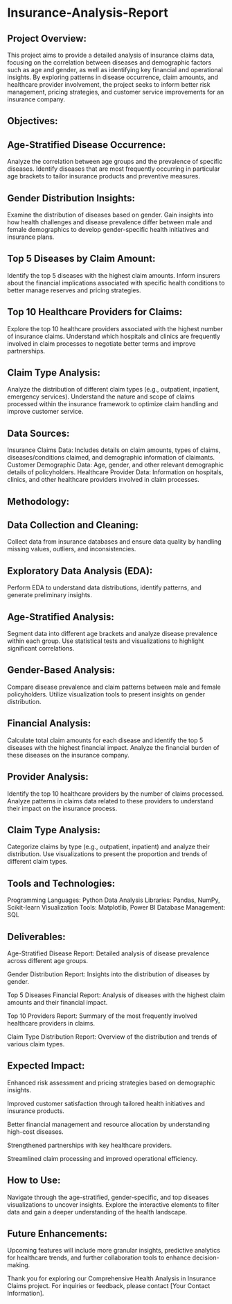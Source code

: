 # Insurance-Analysis-Report

## Project Overview:

This project aims to provide a detailed analysis of insurance claims data, focusing on the correlation between diseases and demographic factors such as age and gender, as well as identifying key financial and operational insights. By exploring patterns in disease occurrence, claim amounts, and healthcare provider involvement, the project seeks to inform better risk management, pricing strategies, and customer service improvements for an insurance company.

## Objectives:

## Age-Stratified Disease Occurrence:

Analyze the correlation between age groups and the prevalence of specific diseases.
Identify diseases that are most frequently occurring in particular age brackets to tailor insurance products and preventive measures.

## Gender Distribution Insights:

Examine the distribution of diseases based on gender.
Gain insights into how health challenges and disease prevalence differ between male and female demographics to develop gender-specific health initiatives and insurance plans.

## Top 5 Diseases by Claim Amount:

Identify the top 5 diseases with the highest claim amounts.
Inform insurers about the financial implications associated with specific health conditions to better manage reserves and pricing strategies.

## Top 10 Healthcare Providers for Claims:

Explore the top 10 healthcare providers associated with the highest number of insurance claims.
Understand which hospitals and clinics are frequently involved in claim processes to negotiate better terms and improve partnerships.

## Claim Type Analysis:

Analyze the distribution of different claim types (e.g., outpatient, inpatient, emergency services).
Understand the nature and scope of claims processed within the insurance framework to optimize claim handling and improve customer service.

## Data Sources:

Insurance Claims Data: Includes details on claim amounts, types of claims, diseases/conditions claimed, and demographic information of claimants.
Customer Demographic Data: Age, gender, and other relevant demographic details of policyholders.
Healthcare Provider Data: Information on hospitals, clinics, and other healthcare providers involved in claim processes.

## Methodology:

## Data Collection and Cleaning:

Collect data from insurance databases and ensure data quality by handling missing values, outliers, and inconsistencies.

## Exploratory Data Analysis (EDA):

Perform EDA to understand data distributions, identify patterns, and generate preliminary insights.

## Age-Stratified Analysis:

Segment data into different age brackets and analyze disease prevalence within each group.
Use statistical tests and visualizations to highlight significant correlations.

## Gender-Based Analysis:

Compare disease prevalence and claim patterns between male and female policyholders.
Utilize visualization tools to present insights on gender distribution.

## Financial Analysis:

Calculate total claim amounts for each disease and identify the top 5 diseases with the highest financial impact.
Analyze the financial burden of these diseases on the insurance company.

## Provider Analysis:

Identify the top 10 healthcare providers by the number of claims processed.
Analyze patterns in claims data related to these providers to understand their impact on the insurance process.

## Claim Type Analysis:

Categorize claims by type (e.g., outpatient, inpatient) and analyze their distribution.
Use visualizations to present the proportion and trends of different claim types.

## Tools and Technologies:

Programming Languages: Python
Data Analysis Libraries: Pandas, NumPy, Scikit-learn
Visualization Tools: Matplotlib, Power BI
Database Management: SQL

## Deliverables:

Age-Stratified Disease Report: Detailed analysis of disease prevalence across different age groups.

Gender Distribution Report: Insights into the distribution of diseases by gender.

Top 5 Diseases Financial Report: Analysis of diseases with the highest claim amounts and their financial impact.

Top 10 Providers Report: Summary of the most frequently involved healthcare providers in claims.

Claim Type Distribution Report: Overview of the distribution and trends of various claim types.

## Expected Impact:

Enhanced risk assessment and pricing strategies based on demographic insights.

Improved customer satisfaction through tailored health initiatives and insurance products.

Better financial management and resource allocation by understanding high-cost diseases.

Strengthened partnerships with key healthcare providers.

Streamlined claim processing and improved operational efficiency.

## How to Use:
Navigate through the age-stratified, gender-specific, and top diseases visualizations to uncover insights. Explore the interactive elements to filter data and gain a deeper understanding of the health landscape.

## Future Enhancements:

Upcoming features will include more granular insights, predictive analytics for healthcare trends, and further collaboration tools to enhance decision-making.

Thank you for exploring our Comprehensive Health Analysis in Insurance Claims project. For inquiries or feedback, please contact [Your Contact Information].
